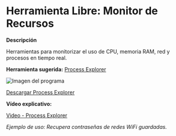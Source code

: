 # Herramienta Libre: Monitor de Recursos

**Descripción**

Herramientas para monitorizar el uso de CPU, memoria RAM, red y procesos en tiempo real.

**Herramienta sugerida:**  [Process Explorer](https://docs.microsoft.com/en-us/sysinternals/downloads/process-explorer)

![Imagen del programa](https://img.youtube.com/vi/5_AZ9G6HP0c/0.jpg)

[Descargar Process Explorer](https://download.sysinternals.com/files/ProcessExplorer.zip)

**Vídeo explicativo:**

  [Video - Process Explorer](https://www.youtube.com/watch?v=5_AZ9G6HP0c)

_Ejemplo de uso: Recupera contraseñas de redes WiFi guardadas._